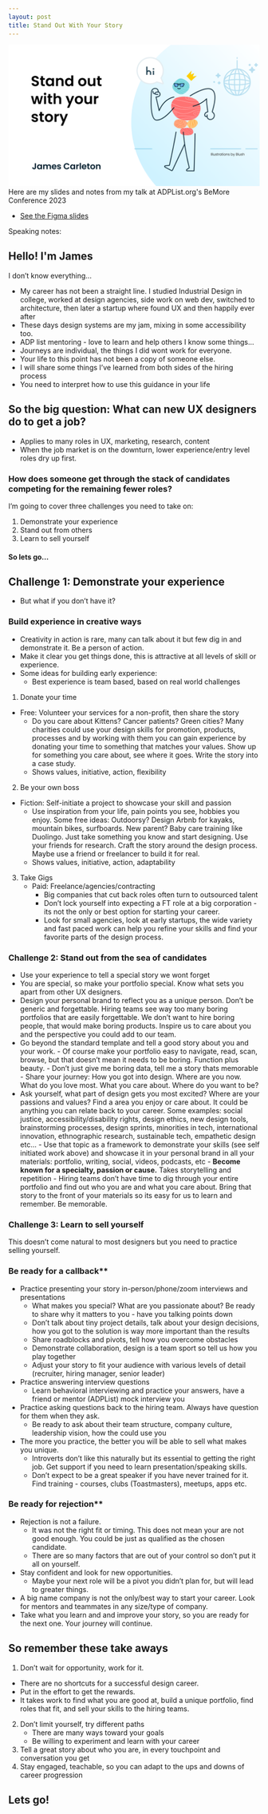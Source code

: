```yaml
---
layout: post
title: Stand Out With Your Story
---
```


![Title Slide: Stand Out with Your Story](/assets/posts/Stand1.png)
Here are my slides and notes from my talk at ADPList.org's BeMore Conference 2023
- [See the Figma slides](https://www.figma.com/proto/naFH2VJ7is5JuvsTSlO1KY/Stand-Out-With-Your-Story?page-id=0%3A1&type=design&node-id=418-10&viewport=3330%2C-350%2C0.16&t=cN51GumrcMek91D3-1&scaling=min-zoom&starting-point-node-id=418%3A10&mode=design)
<!--more-->
Speaking notes:

## Hello! I'm James
I don’t know everything...
- My career has not been a straight line. I studied Industrial Design in college, worked at design agencies, side work on web dev, switched to architecture, then later a startup where found UX and then happily ever after
- These days design systems are my jam, mixing in some accessibility too.
- ADP list mentoring - love to learn and help others
I know some things...
- Journeys are individual, the things I did wont work for everyone. 
- Your life to this point has not been a copy of someone else.
- I will share some things I’ve learned from both sides of the hiring process
- You need to interpret how to use this guidance in your life

## So the big question: What can new UX designers do to get a job?

- Applies to many roles in UX, marketing, research, content
- When the job market is on the downturn, lower experience/entry level roles dry up first. 

### How does someone get through the stack of candidates competing for the remaining fewer roles?

I’m going to cover three challenges you need to take on:
1. Demonstrate your experience
2. Stand out from others
3. Learn to sell yourself

#### So lets go…

## Challenge 1: Demonstrate your experience

- But what if you don’t have it?

### Build experience in creative ways

- Creativity in action is rare, many can talk about it but few dig in and demonstrate it. Be a person of action. 
- Make it clear you get things done, this is attractive at all levels of skill or experience.
- Some ideas for building early experience:
    - Best experience is team based, based on real world challenges
1. Donate your time
- Free: Volunteer your services for a non-profit, then share the story
    - Do you care about Kittens? Cancer patients? Green cities? 
    Many charities could use your design skills for promotion, products, processes and by working with them you can gain experience by donating your time to something that matches your values. 
    Show up for something you care about, see where it goes. Write the story into a case study.
    - Shows values, initiative, action, flexibility

2. Be your own boss
- Fiction: Self-initiate a project to showcase your skill and passion
    - Use inspiration from your life, pain points you see, hobbies you enjoy. 
    Some free ideas: Outdoorsy? Design Arbnb for kayaks, mountain bikes, surfboards. New parent? Baby care training like Duolingo. 
    Just take something you know and start designing. 
    Use your friends for research. 
    Craft the story around the design process. 
    Maybe use a friend or freelancer to build it for real.
    - Shows values, initiative, action, adaptability
    
3. Take Gigs
    - Paid: Freelance/agencies/contracting
        - Big companies that cut back roles often turn to outsourced talent
        - Don’t lock yourself into expecting a FT role at a big corporation - its not the only or best option for starting your career.
        - Look for small agencies, look at early startups, the wide variety and fast paced work can help you refine your skills and find your favorite parts of the design process.

### Challenge 2: Stand out from the sea of candidates

- Use your experience to tell a special story we wont forget
- You are special, so make your portfolio special. Know what sets you apart from other UX designers.
- Design your personal brand to reflect you as a unique person. 
    Don’t be generic and forgettable. 
    Hiring teams see way too many boring portfolios that are easily forgettable. 
    We don’t want to hire boring people, that would make boring products. 
    Inspire us to care about you and the perspective you could add to our team.
- Go beyond the standard template and tell a good story about you and your work.
        - Of course make your portfolio easy to navigate, read, scan, browse, but that doesn’t mean it needs to be boring. Function plus beauty.
        - Don’t just give me boring data, tell me a story thats memorable
        - Share your journey:  How you got into design. Where are you now. What do you love most. What you care about. Where do you want to be?
- Ask yourself, what part of design gets you most excited? 
    Where are your passions and values? 
    Find a area you enjoy or care about. 
    It could be anything you can relate back to your career. 
    Some examples: social justice, accessibility/disability rights, design ethics, new design tools, brainstorming processes, design sprints, minorities in tech, international innovation, ethnographic research, sustainable tech, empathetic design etc...
        - Use that topic as a framework to demonstrate your skills (see self initiated work above) and showcase it in your personal brand in all your materials: portfolio, writing, social, videos, podcasts, etc
        - **Become known for a specialty, passion or cause.** 
        Takes storytelling and repetition
        - Hiring teams don’t have time to dig through your entire portfolio and find out who you are and what you care about. 
        Bring that story to the front of your materials so its easy for us to learn and remember. Be memorable.

### Challenge 3: Learn to sell yourself

This doesn’t come natural to most designers but you need to practice selling yourself.

### Be ready for a callback**

- Practice presenting your story in-person/phone/zoom interviews and presentations
    - What makes you special? What are you passionate about? Be ready to share why it matters to you - have you talking points down
    - Don’t talk about tiny project details, talk about your design decisions, how you got to the solution is way more important than the results
    - Share roadblocks and pivots, tell how you overcome obstacles
    - Demonstrate collaboration, design is a team sport so tell us how you play together
    - Adjust your story to fit your audience with various levels of detail (recruiter, hiring manager, senior leader)
- Practice answering interview questions
    - Learn behavioral interviewing and practice your answers, have a friend or mentor (ADPList) mock interview you
- Practice asking questions back to the hiring team. Always have question for them when they ask.
    - Be ready to ask about their team structure, company culture, leadership vision, how the could use you
- The more you practice, the better you will be able to sell what makes you unique.
    - Introverts don’t like this naturally but its essential to getting the right job. 
    Get support if you need to learn presentation/speaking skills.
    - Don’t expect to be a great speaker if you have never trained for it. 
    Find training - courses, clubs (Toastmasters), meetups, apps etc.

### Be ready for rejection**

- Rejection is not a failure.
    - It was not the right fit or timing. 
    This does not mean your are not good enough. 
    You could be just as qualified as the chosen candidate.
    - There are so many factors that are out of your control so don’t put it all on yourself.
- Stay confident and look for new opportunities.
    - Maybe your next role will be a pivot you didn’t plan for, but will lead to greater things.
- A big name company is not the only/best way to start your career. 
Look for mentors and teammates in any size/type of company.
- Take what you learn and and improve your story, so you are ready for the next one. 
Your journey will continue.

## So remember these take aways

1.  Don’t wait for opportunity, work for it.
- There are no shortcuts for a successful design career. 
- Put in the effort to get the rewards. 
- It takes work to find what you are good at, build a unique portfolio, find roles that fit, and sell your skills to the hiring teams.

2. Don’t limit yourself, try different paths
    - There are many ways toward your goals
    - Be willing to experiment and learn with your career
3. Tell a great story about who you are, in every touchpoint and conversation you get
4. Stay engaged, teachable, so you can adapt to the ups and downs of career progression

## Lets go!
